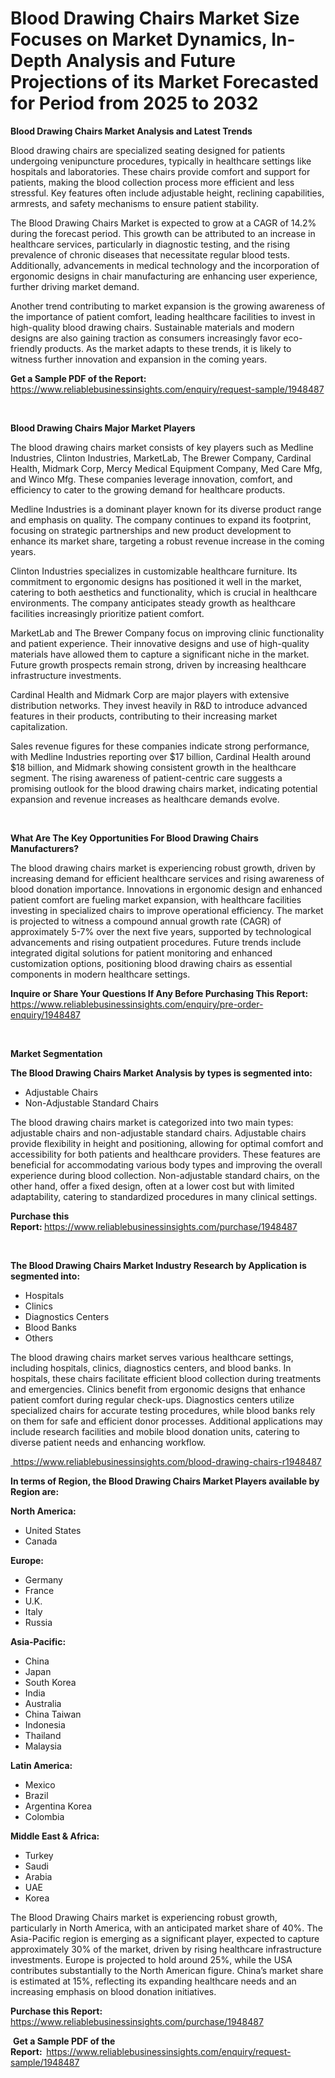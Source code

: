 <p><h1>Blood Drawing Chairs Market Size Focuses on Market Dynamics, In-Depth Analysis and Future Projections of its Market Forecasted for Period from 2025 to 2032</h1></p><p><strong>Blood Drawing Chairs Market Analysis and Latest Trends</strong></p>
<p><p>Blood drawing chairs are specialized seating designed for patients undergoing venipuncture procedures, typically in healthcare settings like hospitals and laboratories. These chairs provide comfort and support for patients, making the blood collection process more efficient and less stressful. Key features often include adjustable height, reclining capabilities, armrests, and safety mechanisms to ensure patient stability.</p><p>The Blood Drawing Chairs Market is expected to grow at a CAGR of 14.2% during the forecast period. This growth can be attributed to an increase in healthcare services, particularly in diagnostic testing, and the rising prevalence of chronic diseases that necessitate regular blood tests. Additionally, advancements in medical technology and the incorporation of ergonomic designs in chair manufacturing are enhancing user experience, further driving market demand. </p><p>Another trend contributing to market expansion is the growing awareness of the importance of patient comfort, leading healthcare facilities to invest in high-quality blood drawing chairs. Sustainable materials and modern designs are also gaining traction as consumers increasingly favor eco-friendly products. As the market adapts to these trends, it is likely to witness further innovation and expansion in the coming years.</p></p>
<p><strong>Get a Sample PDF of the Report:&nbsp;</strong> <a href="https://www.reliablebusinessinsights.com/enquiry/request-sample/1948487?utm_campaign=3053&utm_medium=2&utm_source=Github&utm_content=ia&utm_term=13042025&utm_id=blood-drawing-chairs">https://www.reliablebusinessinsights.com/enquiry/request-sample/1948487</a></p>
<p>&nbsp;</p>
<p><strong>Blood Drawing Chairs Major Market Players</strong></p>
<p><p>The blood drawing chairs market consists of key players such as Medline Industries, Clinton Industries, MarketLab, The Brewer Company, Cardinal Health, Midmark Corp, Mercy Medical Equipment Company, Med Care Mfg, and Winco Mfg. These companies leverage innovation, comfort, and efficiency to cater to the growing demand for healthcare products.</p><p>Medline Industries is a dominant player known for its diverse product range and emphasis on quality. The company continues to expand its footprint, focusing on strategic partnerships and new product development to enhance its market share, targeting a robust revenue increase in the coming years.</p><p>Clinton Industries specializes in customizable healthcare furniture. Its commitment to ergonomic designs has positioned it well in the market, catering to both aesthetics and functionality, which is crucial in healthcare environments. The company anticipates steady growth as healthcare facilities increasingly prioritize patient comfort.</p><p>MarketLab and The Brewer Company focus on improving clinic functionality and patient experience. Their innovative designs and use of high-quality materials have allowed them to capture a significant niche in the market. Future growth prospects remain strong, driven by increasing healthcare infrastructure investments.</p><p>Cardinal Health and Midmark Corp are major players with extensive distribution networks. They invest heavily in R&D to introduce advanced features in their products, contributing to their increasing market capitalization.</p><p>Sales revenue figures for these companies indicate strong performance, with Medline Industries reporting over $17 billion, Cardinal Health around $18 billion, and Midmark showing consistent growth in the healthcare segment. The rising awareness of patient-centric care suggests a promising outlook for the blood drawing chairs market, indicating potential expansion and revenue increases as healthcare demands evolve.</p></p>
<p>&nbsp;</p>
<p><strong>What Are The Key Opportunities For Blood Drawing Chairs Manufacturers?</strong></p>
<p><p>The blood drawing chairs market is experiencing robust growth, driven by increasing demand for efficient healthcare services and rising awareness of blood donation importance. Innovations in ergonomic design and enhanced patient comfort are fueling market expansion, with healthcare facilities investing in specialized chairs to improve operational efficiency. The market is projected to witness a compound annual growth rate (CAGR) of approximately 5-7% over the next five years, supported by technological advancements and rising outpatient procedures. Future trends include integrated digital solutions for patient monitoring and enhanced customization options, positioning blood drawing chairs as essential components in modern healthcare settings.</p></p>
<p><strong>Inquire or Share Your Questions If Any Before Purchasing This Report:</strong> <a href="https://www.reliablebusinessinsights.com/enquiry/pre-order-enquiry/1948487?utm_campaign=3053&utm_medium=2&utm_source=Github&utm_content=ia&utm_term=13042025&utm_id=blood-drawing-chairs">https://www.reliablebusinessinsights.com/enquiry/pre-order-enquiry/1948487</a></p>
<p>&nbsp;</p>
<p><strong>Market Segmentation</strong></p>
<p><strong>The Blood Drawing Chairs Market Analysis by types is segmented into:</strong></p>
<p><ul><li>Adjustable Chairs</li><li>Non-Adjustable Standard Chairs</li></ul></p>
<p><p>The blood drawing chairs market is categorized into two main types: adjustable chairs and non-adjustable standard chairs. Adjustable chairs provide flexibility in height and positioning, allowing for optimal comfort and accessibility for both patients and healthcare providers. These features are beneficial for accommodating various body types and improving the overall experience during blood collection. Non-adjustable standard chairs, on the other hand, offer a fixed design, often at a lower cost but with limited adaptability, catering to standardized procedures in many clinical settings.</p></p>
<p><strong>Purchase this Report:&nbsp;</strong><a href="https://www.reliablebusinessinsights.com/purchase/1948487?utm_campaign=3053&utm_medium=2&utm_source=Github&utm_content=ia&utm_term=13042025&utm_id=blood-drawing-chairs">https://www.reliablebusinessinsights.com/purchase/1948487</a></p>
<p>&nbsp;</p>
<p><strong>The Blood Drawing Chairs Market Industry Research by Application is segmented into:</strong></p>
<p><ul><li>Hospitals</li><li>Clinics</li><li>Diagnostics Centers</li><li>Blood Banks</li><li>Others</li></ul></p>
<p><p>The blood drawing chairs market serves various healthcare settings, including hospitals, clinics, diagnostics centers, and blood banks. In hospitals, these chairs facilitate efficient blood collection during treatments and emergencies. Clinics benefit from ergonomic designs that enhance patient comfort during regular check-ups. Diagnostics centers utilize specialized chairs for accurate testing procedures, while blood banks rely on them for safe and efficient donor processes. Additional applications may include research facilities and mobile blood donation units, catering to diverse patient needs and enhancing workflow.</p></p>
<p><a href="https://www.reliablebusinessinsights.com/blood-drawing-chairs-r1948487?utm_campaign=3053&utm_medium=2&utm_source=Github&utm_content=ia&utm_term=13042025&utm_id=blood-drawing-chairs">&nbsp;https://www.reliablebusinessinsights.com/blood-drawing-chairs-r1948487</a></p>
<p><strong>In terms of Region, the Blood Drawing Chairs Market Players available by Region are:</strong></p>
<p>
    <p> <strong> North America: </strong>
        <ul>
            <li>United States</li>
            <li>Canada</li>
        </ul>
        </p> 
    <p> <strong> Europe: </strong>
        <ul>
            <li>Germany</li>
            <li>France</li>
            <li>U.K.</li>
            <li>Italy</li>
            <li>Russia</li>
        </ul>
        </p> 
    <p> <strong> Asia-Pacific: </strong>
        <ul>
            <li>China</li>
            <li>Japan</li>
            <li>South Korea</li>
            <li>India</li>
            <li>Australia</li>
            <li>China Taiwan</li>
            <li>Indonesia</li>
            <li>Thailand</li>
            <li>Malaysia</li>
        </ul>
        </p> 
    <p> <strong> Latin America: </strong>
        <ul>
            <li>Mexico</li>
            <li>Brazil</li>
            <li>Argentina Korea</li>
            <li>Colombia</li>
        </ul>
        </p> 
    <p> <strong> Middle East & Africa: </strong>
        <ul>
            <li>Turkey</li>
            <li>Saudi</li>
            <li>Arabia</li>
            <li>UAE</li>
            <li>Korea</li>
        </ul>
    </p>
    </p>
<p><p>The Blood Drawing Chairs market is experiencing robust growth, particularly in North America, with an anticipated market share of 40%. The Asia-Pacific region is emerging as a significant player, expected to capture approximately 30% of the market, driven by rising healthcare infrastructure investments. Europe is projected to hold around 25%, while the USA contributes substantially to the North American figure. China’s market share is estimated at 15%, reflecting its expanding healthcare needs and an increasing emphasis on blood donation initiatives.</p></p>
<p><strong>Purchase this Report: </strong><a href="https://www.reliablebusinessinsights.com/purchase/1948487?utm_campaign=3053&utm_medium=2&utm_source=Github&utm_content=ia&utm_term=13042025&utm_id=blood-drawing-chairs">https://www.reliablebusinessinsights.com/purchase/1948487</a></p>
<p>&nbsp;<strong>Get a Sample PDF of the Report:&nbsp;&nbsp;</strong><a href="https://www.reliablebusinessinsights.com/enquiry/request-sample/1948487?utm_campaign=3053&utm_medium=2&utm_source=Github&utm_content=ia&utm_term=13042025&utm_id=blood-drawing-chairs">https://www.reliablebusinessinsights.com/enquiry/request-sample/1948487</a></p>
<p><strong></strong></p>
<p><p></p><p></p><p></p></p>